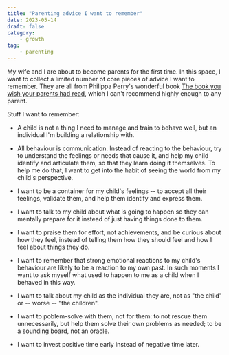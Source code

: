 ```yaml
---
title: "Parenting advice I want to remember"
date: 2023-05-14
draft: false
category:
    - growth
tag:
    - parenting
---
```


My wife and I are about to become parents for the first time. In this space, I want to collect a limited number of core pieces of advice I want to remember. They are all from Philippa Perry's wonderful book [The book you wish your parents had read](https://www.penguin.co.uk/authors/126019/philippa-perry), which I can't recommend highly enough to any parent.

Stuff I want to remember:

- A child is not a thing I need to manage and train to behave well, but an individual I'm building a relationship with. 

- All behaviour is communication. Instead of reacting to the behaviour, try to understand the feelings or needs that cause it, and help my child identify and articulate them, so that they learn doing it themselves. To help me do that, I want to get into the habit of seeing the world from my child's perspective.

- I want to be a container for my child's feelings -- to accept all their feelings, validate them, and help them identify and express them.

- I want to talk to my child about what is going to happen so they can mentally prepare for it instead of just having things done to them.

- I want to praise them for effort, not achievements, and be curious about how they feel, instead of telling them how they should feel and how I feel about things they do.

- I want to remember that strong emotional reactions to my child's behaviour are likely to be a reaction to my own past. In such moments I want to ask myself what used to happen to me as a child when I behaved in this way.

- I want to talk about my child as the individual they are, not as "the child" or -- worse -- "the children".

- I want to poblem-solve with them, not for them: to not rescue them unnecessarily, but help them solve their own problems as needed; to be a sounding board, not an oracle.

- I want to invest positive time early instead of negative time later.

